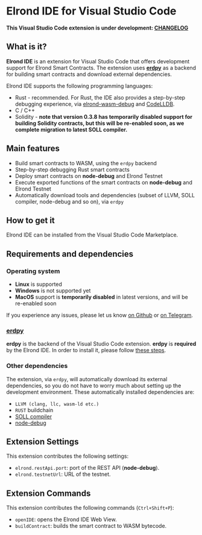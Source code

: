 # Elrond IDE for Visual Studio Code

**This Visual Studio Code extension is under development: [CHANGELOG](https://github.com/ElrondNetwork/elrond-ide-vscode/releases)**

## What is it?

**Elrond IDE** is an extension for Visual Studio Code that offers development support for Elrond Smart Contracts. The extension uses [**erdpy**](https://github.com/ElrondNetwork/erdpy) as a backend for building smart contracts and download external dependencies.

Elrond IDE supports the following programming languages:

 - Rust - recommended. For Rust, the IDE also provides a step-by-step debugging experience, via [elrond-wasm-debug](https://crates.io/keywords/elrond) and [CodeLLDB](https://marketplace.visualstudio.com/items?itemName=vadimcn.vscode-lldb).
 - C / C++
 - Solidity - **note that version 0.3.8 has temporarily disabled support for building Solidity contracts, but this will be re-enabled soon, as we complete migration to latest SOLL compiler.**

## Main features

 - Build smart contracts to WASM, using the `erdpy` backend
 - Step-by-step debugging Rust smart contracts 
 - Deploy smart contracts on **node-debug** and Elrond Testnet
 - Execute exported functions of the smart contracts on **node-debug** and Elrond Testnet
 - Automatically download tools and dependencies (subset of LLVM, SOLL compiler, node-debug and so on), via `erdpy`

## How to get it

Elrond IDE can be installed from the Visual Studio Code Marketplace.

## Requirements and dependencies

### Operating system

 - **Linux** is supported
 - **Windows** is not supported yet
 - **MacOS** support is **temporarily disabled** in latest versions, and will be re-enabled soon

If you experience any issues, please let us know [on Github](https://github.com/ElrondNetwork/elrond-ide-vscode/issues) or [on Telegram](https://t.me/ElrondDevelopers).

### [erdpy](https://github.com/ElrondNetwork/erdpy)

**erdpy** is the backend of the Visual Studio Code extension. **erdpy** is **required** by the Elrond IDE. In order to install it, please follow [these steps](https://github.com/ElrondNetwork/erdpy).

### Other dependencies

The extension, via `erdpy`, will automatically download its external dependencies, so you do not have to worry much about setting up the development environment. These automatically installed dependencies are:

* `LLVM (clang, llc, wasm-ld etc.)`
* `RUST` buildchain
* [SOLL compiler](https://github.com/second-state/soll)
* [node-debug](https://github.com/ElrondNetwork/elrond-go-node-debug)


## Extension Settings

This extension contributes the following settings:

* `elrond.restApi.port`: port of the REST API (**node-debug**).
* `elrond.testnetUrl`: URL of the testnet.

## Extension Commands

This extension contributes the following commands (`Ctrl+Shift+P`):

* `openIDE`: opens the Elrond IDE Web View.
* `buildContract`: builds the smart contract to WASM bytecode.